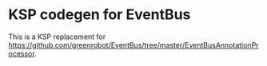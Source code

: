 # KSP codegen for EventBus

This is a KSP replacement for https://github.com/greenrobot/EventBus/tree/master/EventBusAnnotationProcessor.
